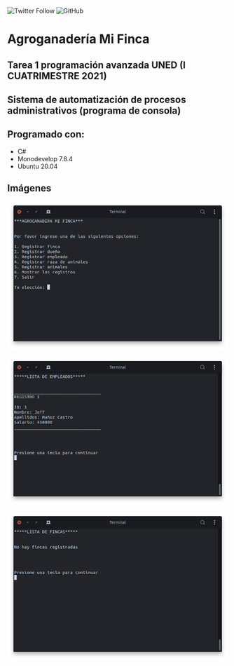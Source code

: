 ![Twitter Follow](https://img.shields.io/twitter/follow/JeffreyMC16?style=social)
![GitHub](https://img.shields.io/github/license/JeffreyMC/AgroganaderaMiFinca)

# Agroganadería Mi Finca

## Tarea 1 programación avanzada UNED (I CUATRIMESTRE 2021)

## Sistema de automatización de procesos administrativos (programa de consola)

## Programado con:

* C#
* Monodevelop 7.8.4
* Ubuntu 20.04

## Imágenes

!["Menú principal"](image1.png)

!["Lista de empleados"](image2.png)

!["Lista de fincas"](image3.png)

